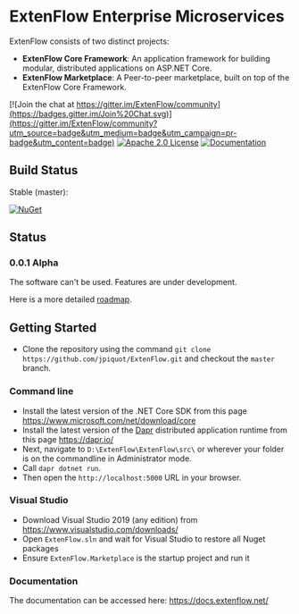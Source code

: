 # ExtenFlow Enterprise Microservices 

ExtenFlow consists of two distinct projects:

- __ExtenFlow Core Framework__: An application framework for building modular, distributed applications on ASP.NET Core.
- __ExtenFlow Marketplace__: A Peer-to-peer marketplace, built on top of the ExtenFlow Core Framework.

[![Join the chat at https://gitter.im/ExtenFlow/community](https://badges.gitter.im/Join%20Chat.svg)](https://gitter.im/ExtenFlow/community?utm_source=badge&utm_medium=badge&utm_campaign=pr-badge&utm_content=badge)
[![Apache 2.0 License](https://img.shields.io/badge/license-Apache--2--Clause-blue.svg)](LICENSE)
[![Documentation](https://readthedocs.org/projects/extenflow/badge/)](https://extenflow.readthedocs.io/en/latest/)


## Build Status

Stable (master): 

[![NuGet](https://img.shields.io/nuget/v/ExtenFlow.Messages.Abstractions.svg)](https://www.nuget.org/packages/ExtenFlow.Messages.Abstractions)


## Status

### 0.0.1 Alpha

The software can't be used. Features are under development.

Here is a more detailed [roadmap](https://github.com/jpiquot/ExtenFlow/wiki/Roadmap).

## Getting Started

- Clone the repository using the command `git clone https://github.com/jpiquot/ExtenFlow.git` and checkout the `master` branch.

### Command line

- Install the latest version of the .NET Core SDK from this page <https://www.microsoft.com/net/download/core>
- Install the latest version of the [Dapr](https://dapr.io/) distributed application runtime from this page <https://dapr.io/>
- Next, navigate to `D:\ExtenFlow\ExtenFlow\src\` or wherever your folder is on the commandline in Administrator mode.
- Call `dapr dotnet run`.
- Then open the `http://localhost:5000` URL in your browser.

### Visual Studio

- Download Visual Studio 2019 (any edition) from https://www.visualstudio.com/downloads/
- Open `ExtenFlow.sln` and wait for Visual Studio to restore all Nuget packages
- Ensure `ExtenFlow.Marketplace` is the startup project and run it


### Documentation

The documentation can be accessed here: <https://docs.extenflow.net/>